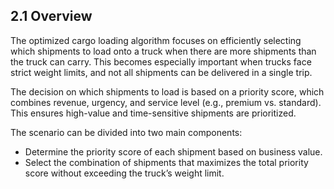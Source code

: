 ## 2.1 Overview
The optimized cargo loading algorithm focuses on efficiently selecting which shipments to load onto a truck when there are more shipments than the truck can carry. This becomes especially important when trucks face strict weight limits, and not all shipments can be delivered in a single trip.

The decision on which shipments to load is based on a priority score, which combines revenue, urgency, and service level (e.g., premium vs. standard). This ensures high-value and time-sensitive shipments are prioritized.

The scenario can be divided into two main components:
- Determine the priority score of each shipment based on business value.
- Select the combination of shipments that maximizes the total priority score without exceeding the truck’s weight limit.
